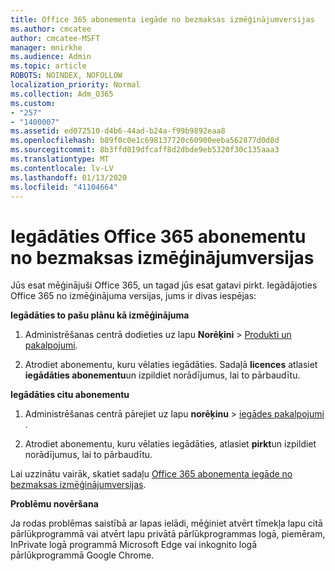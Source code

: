 ```yaml
---
title: Office 365 abonementa iegāde no bezmaksas izmēģinājumversijas
ms.author: cmcatee
author: cmcatee-MSFT
manager: mnirkhe
ms.audience: Admin
ms.topic: article
ROBOTS: NOINDEX, NOFOLLOW
localization_priority: Normal
ms.collection: Adm_O365
ms.custom:
- "257"
- "1400007"
ms.assetid: ed072510-d4b6-44ad-b24a-f99b9892eaa8
ms.openlocfilehash: b89f0c0e1c698137720c60900eeba562877d0d8d
ms.sourcegitcommit: 8b3ffd019dfcaff8d2dbde9eb5320f30c135aaa3
ms.translationtype: MT
ms.contentlocale: lv-LV
ms.lasthandoff: 01/13/2020
ms.locfileid: "41104664"
---
```

# <a name="buy-a-subscription-to-office-365-from-your-free-trial"></a>Iegādāties Office 365 abonementu no bezmaksas izmēģinājumversijas

Jūs esat mēģinājuši Office 365, un tagad jūs esat gatavi pirkt. Iegādājoties Office 365 no izmēģinājuma versijas, jums ir divas iespējas:
  
 **Iegādāties to pašu plānu kā izmēģinājuma**
  
1. Administrēšanas centrā dodieties uz lapu **Norēķini** \> [Produkti un pakalpojumi](https://go.microsoft.com/fwlink/p/?linkid=842054).

2. Atrodiet abonementu, kuru vēlaties iegādāties. Sadaļā **licences** atlasiet **iegādāties abonementu**un izpildiet norādījumus, lai to pārbaudītu.

**Iegādāties citu abonementu**
  
1. Administrēšanas centrā pārejiet uz lapu **norēķinu** \> [iegādes pakalpojumi](https://go.microsoft.com/fwlink/p/?linkid=868433) .

3. Atrodiet abonementu, kuru vēlaties iegādāties, atlasiet **pirkt**un izpildiet norādījumus, lai to pārbaudītu.

Lai uzzinātu vairāk, skatiet sadaļu [Office 365 abonementa iegāde no bezmaksas izmēģinājumversijas](https://docs.microsoft.com/office365/admin/subscriptions-and-billing/buy-a-subscription-from-your-free-trial).

**Problēmu novēršana**

Ja rodas problēmas saistībā ar lapas ielādi, mēģiniet atvērt tīmekļa lapu citā pārlūkprogrammā vai atvērt lapu privātā pārlūkprogrammas logā, piemēram, InPrivate logā programmā Microsoft Edge vai inkognito logā pārlūkprogrammā Google Chrome.
